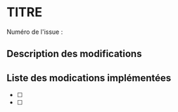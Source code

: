 # TITRE

Numéro de l'issue :

## Description des modifications

## Liste des modications implémentées

- [ ]
- [ ]
